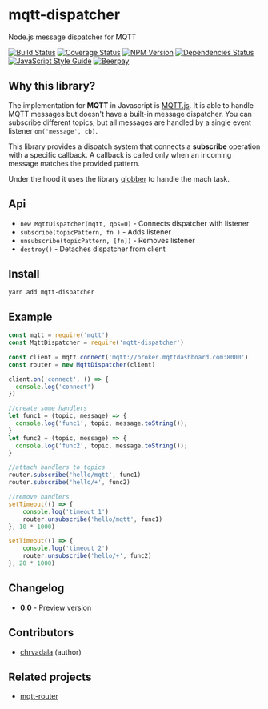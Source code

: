 # mqtt-dispatcher 
Node.js message dispatcher for MQTT

[![Build Status](https://travis-ci.org/chrvadala/mqtt-dispatcher.svg?branch=master)](https://travis-ci.org/chrvadala/mqtt-dispatcher)
[![Coverage Status](https://coveralls.io/repos/github/chrvadala/mqtt-dispatcher/badge.svg?branch=master)](https://coveralls.io/github/chrvadala/mqtt-dispatcher?branch=master)
[![NPM Version](https://img.shields.io/npm/v/mqtt-dispatcher.svg)](https://www.npmjs.com/package/mqtt-dispatcher)
[![Dependencies Status](https://david-dm.org/chrvadala/mqtt-dispatcher/status.svg)](https://david-dm.org/chrvadala/mqtt-dispatcher)
[![JavaScript Style Guide](https://img.shields.io/badge/code_style-standard-brightgreen.svg)](https://standardjs.com)
[![Beerpay](https://beerpay.io/chrvadala/transformation-matrix/badge.svg?style=beer)](https://beerpay.io/chrvadala/mqtt-dispatcher)


## Why this library?
The implementation for **MQTT** in Javascript is [MQTT.js](https://github.com/mqttjs/MQTT.js). It is able to handle MQTT messages but doesn't have
a built-in message dispatcher. You can subscribe different topics, but all messages are handled by a single event listener `on('message', cb)`.

This library provides a dispatch system that connects a **subscribe** operation with a specific callback. A callback is called only when an incoming message matches the provided pattern.

Under the hood it uses the library [qlobber](https://github.com/davedoesdev/qlobber) to handle the mach task.

## Api
- `new MqttDispatcher(mqtt, qos=0)` - Connects dispatcher with listener
- `subscribe(topicPattern, fn )` - Adds listener
- `unsubscribe(topicPattern, [fn])` - Removes listener
- `destroy()` - Detaches dispatcher from client


## Install
````
yarn add mqtt-dispatcher
````

## Example
```javascript
const mqtt = require('mqtt')
const MqttDispatcher = require('mqtt-dispatcher')

const client = mqtt.connect('mqtt://broker.mqttdashboard.com:8000')
const router = new MqttDispatcher(client)

client.on('connect', () => {
  console.log('connect')
})

//create some handlers
let func1 = (topic, message) => {
  console.log('func1', topic, message.toString());
}
let func2 = (topic, message) => {
  console.log('func2', topic, message.toString());
}

//attach handlers to topics
router.subscribe('hello/mqtt', func1)
router.subscribe('hello/+', func2)

//remove handlers
setTimeout(() => {
    console.log('timeout 1')
    router.unsubscribe('hello/mqtt', func1)
}, 10 * 1000)

setTimeout(() => {
    console.log('timeout 2')
    router.unsubscribe('hello/+', func2)
}, 20 * 1000)

```

## Changelog
- **0.0** - Preview version

## Contributors
- [chrvadala](https://github.com/chrvadala) (author)

## Related projects
- [mqtt-router](https://www.npmjs.com/package/mqtt-router)

